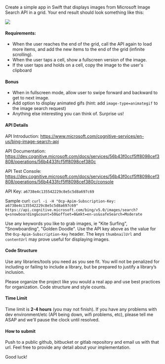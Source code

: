Create a simple app in Swift that displays images from Microsoft Image Search API in a grid. Your end result should look something like this: 

![](http://i.imgur.com/0kuMzUm.jpg)

#### Requirements:

- When the user reaches the end of the grid, call the API again to load more items, and add the new items to the end of the grid (infinite scrolling).
- When the user taps a cell, show a fullscreen version of the image.
- If the user taps and holds on a cell, copy the image to the user's clipboard

#### Bonus 

- When in fullscreen mode, allow user to swipe forward and backward to get to next image.
- Add option to display animated gifs (hint: add `image-type=animategif` to the image search request)
- Anything else interesting you can think of. Surprise us!

#### API Details

API Introduction: 
https://www.microsoft.com/cognitive-services/en-us/bing-image-search-api 

API Documentation:
https://dev.cognitive.microsoft.com/docs/services/56b43f0ccf5ff8098cef3808/operations/56b4433fcf5ff8098cef380c

API Test Console:
https://dev.cognitive.microsoft.com/docs/services/56b43f0ccf5ff8098cef3808/operations/56b4433fcf5ff8098cef380c/console

API Key: 
`a6738e4c135542229c8e5c5d8a697c69`

Sample curl: 
`curl -i -H "Ocp-Apim-Subscription-Key: a6738e4c135542229c8e5c5d8a697c69" https://api.cognitive.microsoft.com/bing/v5.0/images/search?q=snowboarding&count=50&offset=0&mkt=en-us&safeSearch=Moderate`

Use any keywords you like to grab images, ie "Kite Surfing", "Snowboarding", "Golden Doodle". Use the API key above as the value for the `Ocp-Apim-Subscription-Key` header. The keys `thumbnailUrl` and `contentUrl` may prove useful for displaying images.

#### Code Structure

Use any libraries/tools you need as you see fit. You will not be penalized for including or failing to include a library, but be prepared to justify a library’s inclusion.

Please organize the project like you would a real app and use best practices for organization. Code structure and style counts.

#### Time Limit

Time limit is __2-4 hours__ (you may not finish). If you have any problems with dev environment/etc (API being down, wifi problems, etc), please tell me ASAP and we'll pause the clock until resolved. 

#### How to submit

Push to a public github, bitbucket or gitlab repository and email us with that url. Feel free to provide any detail about your implementation.

Good luck!
